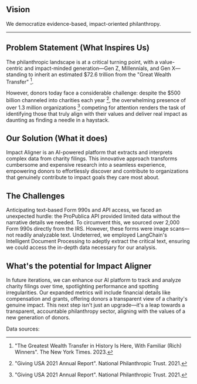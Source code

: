 ## Vision
We democratize evidence-based, impact-oriented philanthropy. 

****

## Problem Statement (What Inspires Us)

The philanthropic landscape is at a critical turning point, with a value-centric and impact-minded generation—Gen Z, Millennials, and Gen X— standing to inherit an estimated $72.6 trillion from the "Great Wealth Transfer" [^1]. 

However, donors today face a considerable challenge: despite the $500 billion channeled into charities each year [^2], the overwhelming presence of over 1.3 million organizations [^2] competing for attention renders the task of identifying those that truly align with their values and deliver real impact as daunting as finding a needle in a haystack.

## Our Solution (What it does)
Impact Aligner is an AI-powered platform that extracts and interprets complex data from charity filings. This innovative approach transforms cumbersome and expensive research into a seamless experience, empowering donors to effortlessly discover and contribute to organizations that genuinely contribute to impact goals they care most about. 

## The Challenges 
Anticipating text-based Form 990s and API access, we faced an unexpected hurdle: the ProPublica API provided limited data without the narrative details we needed. To circumvent this, we sourced over 2,000 Form 990s directly from the IRS. However, these forms were image scans—not readily analyzable text. Undeterred, we employed LangChain's Intelligent Document Processing to adeptly extract the critical text, ensuring we could access the in-depth data necessary for our analysis.

## What's the potential for Impact Aligner
In future iterations, we can enhance our AI platform to track and analyze charity filings over time, spotlighting performance and spotting irregularities. Our expanded metrics will include financial details like compensation and grants, offering donors a transparent view of a charity's genuine impact. This next step isn't just an upgrade—it's a leap towards a transparent, accountable philanthropy sector, aligning with the values of a new generation of donors.

Data sources:
[^1]: "The Greatest Wealth Transfer in History Is Here, With Familiar (Rich) Winners". The New York Times. 2023. 
[^2]: "Giving USA 2021 Annual Report". National Philanthropic Trust. 2021. 
